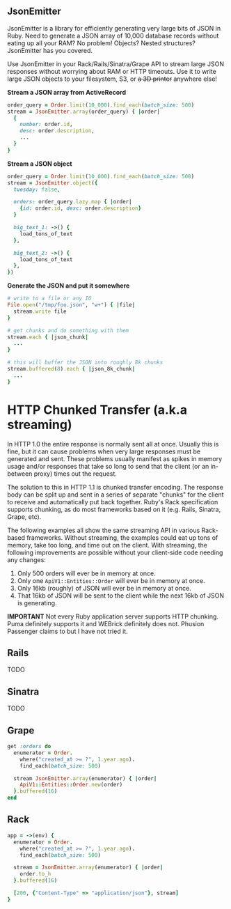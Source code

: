 ## JsonEmitter

JsonEmitter is a library for efficiently generating very large bits of JSON in Ruby. Need to generate a JSON array of 10,000 database records without eating up all your RAM? No problem! Objects? Nested structures? JsonEmitter has you covered.

Use JsonEmitter in your Rack/Rails/Sinatra/Grape API to stream large JSON responses without worrying about RAM or HTTP timeouts. Use it to write large JSON objects to your filesystem, S3, or ~~a 3D printer~~ anywhere else!

**Stream a JSON array from ActiveRecord**

```ruby
order_query = Order.limit(10_000).find_each(batch_size: 500)
stream = JsonEmitter.array(order_query) { |order|
  {
    number: order.id,
    desc: order.description,
    ...
  }
}
```

**Stream a JSON object**

```ruby
order_query = Order.limit(10_000).find_each(batch_size: 500)
stream = JsonEmitter.object({
  tuesday: false,

  orders: order_query.lazy.map { |order|
    {id: order.id, desc: order.description}
  }

  big_text_1: ->() {
    load_tons_of_text
  },

  big_text_2: ->() {
    load_tons_of_text
  },
})
```

**Generate the JSON and put it somewhere**

```ruby
# write to a file or any IO
File.open("/tmp/foo.json", "w+") { |file|
  stream.write file
}

# get chunks and do something with them
stream.each { |json_chunk|
  ...
}

# this will buffer the JSON into roughly 8k chunks
stream.buffered(8).each { |json_8k_chunk|
  ...
}
```

# HTTP Chunked Transfer (a.k.a streaming)

In HTTP 1.0 the entire response is normally sent all at once. Usually this is fine, but it can cause problems when very large responses must be generated and sent. These problems usually manifest as spikes in memory usage and/or responses that take so long to send that the client (or an in-between proxy) times out the request.

The solution to this in HTTP 1.1 is chunked transfer encoding. The response body can be split up and sent in a series of separate "chunks" for the client to receive and automatically put back together. Ruby's Rack specification supports chunking, as do most frameworks based on it (e.g. Rails, Sinatra, Grape, etc).

The following examples all show the same streaming API in various Rack-based frameworks. Without streaming, the examples could eat up tons of memory, take too long, and time out on the client. With streaming, the following improvements are possible without your client-side code needing any changes:

1. Only 500 orders will ever be in memory at once.
2. Only one `ApiV1::Entities::Order` will ever be in memory at once.
3. Only 16kb (roughly) of JSON will ever be in memory at once.
5. That 16kb of JSON will be sent to the client while the next 16kb of JSON is generating.

**IMPORTANT** Not every Ruby application server supports HTTP chunking. Puma definitely supports it and WEBrick definitely does not. Phusion Passenger claims to but I have not tried it.

## Rails

TODO

## Sinatra

TODO

## Grape

```ruby
get :orders do
  enumerator = Order.
    where("created_at >= ?", 1.year.ago).
    find_each(batch_size: 500)

  stream JsonEmitter.array(enumerator) { |order|
    ApiV1::Entities::Order.new(order)
  }.buffered(16)
end
```

## Rack

```ruby
app = ->(env) {
  enumerator = Order.
    where("created_at >= ?", 1.year.ago).
    find_each(batch_size: 500)

  stream = JsonEmitter.array(enumerator) { |order|
    order.to_h
  }.buffered(16)

  [200, {"Content-Type" => "application/json"}, stream]
}
```
